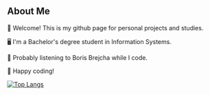 <h2>About Me</h2>
<p>💫 Welcome! This is my github page for personal projects and studies.</p>
<p>🖥️ I'm a Bachelor's degree student in Information Systems.</p>
<p>🎵 Probably listening to Boris Brejcha while I code.</p>
<p>🚀 Happy coding!</p>

[![Top Langs](https://github-readme-stats.vercel.app/api/top-langs/?username=gustavopellanda&layout=compact)](https://github.com/gustavopellanda/github-readme-stats)
